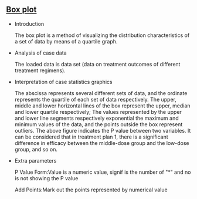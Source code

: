 ## [Box plot](/basic/boxplot)

- Introduction

  The box plot is a method of visualizing the distribution characteristics of a set of data by means of a quartile
  graph.

- Analysis of case data

  The loaded data is data set (data on treatment outcomes of different treatment regimens).

- Interpretation of case statistics graphics

  The abscissa represents several different sets of data, and the ordinate represents the quartile of each set of data
  respectively. The upper, middle and lower horizontal lines of the box represent the upper, median and lower quartile
  respectively; The values represented by the upper and lower line segments respectively exponential the maximum and
  minimum values of the data, and the points outside the box represent outliers. The above figure indicates the P value
  between two variables. It can be considered that in treatment plan 1, there is a significant difference in efficacy
  between the middle-dose group and the low-dose group, and so on.

- Extra parameters

  P Value Form:Value is a numeric value, signif is the number of "\*" and no is not showing the P value

  Add Points:Mark out the points represented by numerical value

